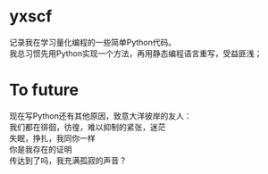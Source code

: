 # yxscf
记录我在学习量化编程的一些简单Python代码。  
我总习惯先用Python实现一个方法，再用静态编程语言重写，受益匪浅；  

# To future
现在写Python还有其他原因，致意大洋彼岸的友人：  
我们都在徘徊，彷徨，难以抑制的紧张，迷茫  
失眠，挣扎，我同你一样  
你是我存在的证明  
传达到了吗，我充满孤寂的声音？
